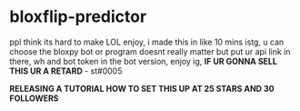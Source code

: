 # bloxflip-predictor
ppl think its hard to make LOL enjoy, i made this in like 10 mins istg, u can choose the bloxpy bot or program doesnt really matter but put ur api link in there, wh and bot token in the bot version, enjoy ig, **IF UR GONNA SELL THIS UR A RETARD** - st#0005


**RELEASING A TUTORIAL HOW TO SET THIS UP AT 25 STARS AND 30 FOLLOWERS**
